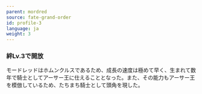 ```yaml
---
parent: mordred
source: fate-grand-order
id: profile-3
language: ja
weight: 3
---
```


### 絆Lv.3で開放

モードレッドはホムンクルスであるため、成長の速度は極めて早く、生まれて数年で騎士としてアーサー王に仕えることとなった。また、その能力もアーサー王を模倣しているため、たちまち騎士として頭角を現した。
